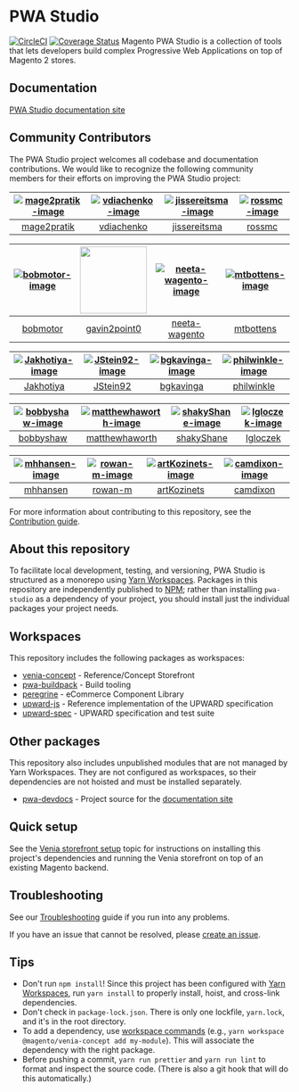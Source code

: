 # PWA Studio

[![CircleCI](https://circleci.com/gh/magento-research/pwa-studio.svg?style=svg)](https://circleci.com/gh/magento-research/pwa-studio)  [![Coverage Status](https://coveralls.io/repos/github/magento-research/pwa-studio/badge.svg)](https://coveralls.io/github/magento-research/pwa-studio)
Magento PWA Studio is a collection of tools that lets developers build complex Progressive Web Applications on top of Magento 2 stores.

## Documentation

[PWA Studio documentation site][documentation site]

## Community Contributors

The PWA Studio project welcomes all codebase and documentation contributions.
We would like to recognize the following community members for their efforts on improving the PWA Studio project:

| [![mage2pratik-image]][mage2pratik] | [![vdiachenko-image]][vdiachenko] | [![jissereitsma-image]][jissereitsma] | [![rossmc-image]][rossmc] |
| :---:                               | :---:                             | :---:                                 | :---:                     |
| [mage2pratik][]                     | [vdiachenko][]                    | [jissereitsma][]                      | [rossmc][]                |

| [![bobmotor-image]][bobmotor] | [<img src="https://avatars1.githubusercontent.com/u/12770320?s=60&v=4" width="120px"/>][gavin2point0] | [![neeta-wagento-image]][neeta-wagento] | [![mtbottens-image]][mtbottens] |
| :---:                         | :---:                                 | :---:                                   | :---:                           |
| [bobmotor][]                  | [gavin2point0][]                      | [neeta-wagento][]                       | [mtbottens][]                   |

| [![Jakhotiya-image]][Jakhotiya] | [![JStein92-image]][JStein92] | [![bgkavinga-image]][bgkavinga] | [![philwinkle-image]][philwinkle] |
| :---:                           | :---:                         | :---:                           | :---:                             |
| [Jakhotiya][]                   | [JStein92][]                  | [bgkavinga][]                   | [philwinkle][]                    |

| [![bobbyshaw-image]][bobbyshaw] | [![matthewhaworth-image]][matthewhaworth] | [![shakyShane-image]][shakyShane] | [![Igloczek-image]][Igloczek] |
| :---:                           | :---:                                     | :---:                             | :---:                         |
| [bobbyshaw][]                   | [matthewhaworth][]                        | [shakyShane][]                    | [Igloczek][]                  |

| [![mhhansen-image]][mhhansen] | [![rowan-m-image]][rowan-m] | [![artKozinets-image]][artKozinets] | [![camdixon-image]][camdixon] |
| :---:                         | :---:                       | :---:                               | :---:                         |
| [mhhansen][]                  | [rowan-m][]                 | [artKozinets][]                     | [camdixon][]                  |

For more information about contributing to this repository, see the [Contribution guide][].

## About this repository

To facilitate local development, testing, and versioning, PWA Studio is structured as a monorepo using [Yarn Workspaces][]. Packages in this repository are independently published to [NPM][]; rather than installing `pwa-studio` as a dependency of your project, you should install just the individual packages your project needs.

## Workspaces

This repository includes the following packages as workspaces:

* [venia-concept](packages/venia-concept) - Reference/Concept Storefront
* [pwa-buildpack](packages/pwa-buildpack/README.md) - Build tooling
* [peregrine](packages/peregrine/README.md) - eCommerce Component Library
* [upward-js](packages/upward-js) - Reference implementation of the UPWARD specification
* [upward-spec](packages/upward-spec) - UPWARD specification and test suite

## Other packages

This repository also includes unpublished modules that are not managed by Yarn Workspaces. They are not configured as workspaces, so their dependencies are not hoisted and must be installed separately.

* [pwa-devdocs](pwa-devdocs) - Project source for the [documentation site]

## Quick setup

See the [Venia storefront setup][] topic for instructions on installing this project's dependencies and running the Venia storefront on top of an existing Magento backend. 

## Troubleshooting

See our [Troubleshooting][] guide if you run into any problems.

If you have an issue that cannot be resolved, please [create an issue][].

## Tips

* Don't run `npm install`! Since this project has been configured with [Yarn Workspaces][], run `yarn install` to properly install, hoist, and cross-link dependencies.
* Don't check in `package-lock.json`. There is only one lockfile, `yarn.lock`, and it's in the root directory.
* To add a dependency, use [workspace commands][] (e.g., `yarn workspace @magento/venia-concept add my-module`). This will associate the dependency with the right package.
* Before pushing a commit, `yarn run prettier` and `yarn run lint` to format and inspect the source code. (There is also a git hook that will do this automatically.)

[CircleCI]: https://circleci.com/gh/magento-research/pwa-studio.svg?style=svg
[Contribution guide]: .github/CONTRIBUTING.md
[Coverage Status]: https://coveralls.io/repos/github/magento-research/pwa-studio/badge.svg?branch=master
[create an issue]: https://github.com/magento-research/pwa-studio/issues/new
[documentation site]: https://magento-research.github.io/pwa-studio/
[Git hook]: <https://git-scm.com/book/en/v2/Customizing-Git-Git-Hooks>
[Greenkeeper badge]: https://badges.greenkeeper.io/magento-research/pwa-studio.svg
[NPM]: https://www.npmjs.com/org/magento
[Troubleshooting]: https://magento-research.github.io/pwa-studio/pwa-buildpack/troubleshooting/
[Venia storefront setup]: https://magento-research.github.io/pwa-studio/venia-pwa-concept/setup/
[workspace commands]: https://yarnpkg.com/en/docs/cli/workspace
[Yarn Workspaces]: https://yarnpkg.com/en/docs/workspaces/

[mage2pratik]: https://github.com/mage2pratik
[mage2pratik-image]: https://avatars0.githubusercontent.com/u/33807558?s=120&v=4
[vdiachenko]: https://github.com/vdiachenko
[vdiachenko-image]: https://avatars0.githubusercontent.com/u/7806034?s=120&v=4
[jissereitsma]: https://github.com/jissereitsma 
[jissereitsma-image]: https://avatars0.githubusercontent.com/u/7670482?s=120&v=4
[rossmc]: https://github.com/rossmc
[rossmc-image]: https://avatars3.githubusercontent.com/u/2452991?s=120&v=4

[bobmotor]: https://github.com/bobmotor
[bobmotor-image]: https://avatars3.githubusercontent.com/u/9715167?s=120&v=4
[gavin2point0]: https://github.com/gavin2point0
[gavin2point0-image]: https://avatars1.githubusercontent.com/u/12770320?s=60&v=4
[neeta-wagento]: https://github.com/neeta-wagento
[neeta-wagento-image]: https://avatars3.githubusercontent.com/u/33098216?s=120&v=4
[mtbottens]: https://github.com/mtbottens
[mtbottens-image]: https://avatars0.githubusercontent.com/u/3620915?s=120&v=4

[Jakhotiya]: https://github.com/Jakhotiya
[Jakhotiya-image]: https://avatars1.githubusercontent.com/u/9327315?s=120&v=4
[JStein92]: https://github.com/JStein92
[JStein92-image]: https://avatars0.githubusercontent.com/u/27716099?s=120&v=4 
[bgkavinga]: https://github.com/bgkavinga
[bgkavinga-image]: https://avatars2.githubusercontent.com/u/3830093?s=120&v=4
[philwinkle]: https://github.com/philwinkle
[philwinkle-image]: https://avatars3.githubusercontent.com/u/589550?s=120&v=4

[bobbyshaw]: https://github.com/bobbyshaw
[bobbyshaw-image]: https://avatars3.githubusercontent.com/u/553566?s=120&v=4
[matthewhaworth]: https://github.com/matthewhaworth
[matthewhaworth-image]: https://avatars2.githubusercontent.com/u/920191?s=120&v=4
[shakyShane]: https://github.com/shakyShane
[shakyShane-image]: https://avatars2.githubusercontent.com/u/1643522?s=120&v=4
[Igloczek]: https://github.com/Igloczek
[Igloczek-image]: https://avatars0.githubusercontent.com/u/5119280?s=120&v=4

[mhhansen]: https://github.com/mhhansen
[mhhansen-image]: https://avatars1.githubusercontent.com/u/1625755?s=120&v=4
[rowan-m]: https://github.com/rowan-m
[rowan-m-image]: https://avatars3.githubusercontent.com/u/108052?s=120&v=4
[artKozinets]: https://github.com/artKozinets
[artKozinets-image]: https://avatars0.githubusercontent.com/u/22525219?s=120&v=4
[camdixon]: https://github.com/camdixon
[camdixon-image]: https://avatars2.githubusercontent.com/u/4430359?s=120&v=4
